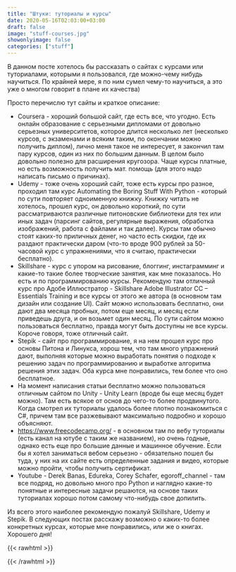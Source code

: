 ```yaml
---
title: "Штуки: туториалы и курсы"
date: 2020-05-16T02:03:00+03:00
draft: false
image: "stuff-courses.jpg"
showonlyimage: false
categories: ["stuff"]
---
```

В данном посте хотелось бы рассказать о сайтах с курсами или туториалами, которыми я пользовался, где можно-чему нибудь научиться. По крайней мере, я по ним сумел чему-то научиться, а это уже о многом говорит в плане их качества)
<!--more-->
Просто перечислю тут сайты и краткое описание:
* Coursera - хороший большой сайт, где есть все, что угодно. Есть онлайн образование с серьезными дипломами от довольно серьезных университетов, которое длится несколько лет (несколько курсов, с экзаменами и всяким таким, по окончании можно получить диплом), лично меня такое не интересует, я закончил там пару курсов, один из них по большим данным. В целом было довольно полезно для расширения кругозора. Чаще курсы платные, но есть возможность получить мат. помощь (для этого надо написать письмо о причинах).
* Udemy - тоже очень хороший сайт, тоже есть курсы про разное, проходил там курс Automating the Boring Stuff With Python - который по сути повторяет одноименную книжку. Книжку читать не хотелось, прошел курс, он довольно короткий, по сути рассматриваются различные питоновские библиотеки для тех или иных задач (парсинг сайтов, регулярные выражения, обработка изображений, работа с файлами и так далее). Курсы там обычно стоят каких-то приличных денег, но часто есть скидки, где их раздают практически даром (что-то вроде 900 рублей за 50-часовой курс с упражнениями, что я считаю, практически бесплатно).
* Skillshare - курс с упором на рисование, блоггинг, инстаграмминг и какие-то такие более творческие занятия, как мне показалось. Но есть и по программированию курсы. Рекомендую там отличный курс про Адобе Иллюстратор - Skillshare Adobe Illustrator CC – Essentials Training и все курсы от этого же автора (в основном там дизайн или создание UI). Сайт можно использовать бесплатно, они дают два месяца пробных, потом еще месяц, и месяц если приведешь друга, и он возьмет один месяц. По сути сайтом можно пользоваться бесплатно, правда могут быть доступны не все курсы. Короче говоря, тоже отличный сайт.
* Stepik - сайт про программирование, я на нем прошел курс про основы Питона и Линукса, хорош тем, что там много упражнений дают, выполняя которые можно выработать понятия о подходе к решению задач по программированию и выработке алгоритма решения этих задач. Оба курса мне понравились, тем более что оно бесплатное.
* На момент написания статьи бесплатно можно пользоваться отличным сайтом по Unity - Unity Learn (вроде бы еще месяц будет можно). Там есть всякое от основ до чего-то более продвинутого. Когда смотрел их туториалы удалось более плотно познакомиться с C#, причем там все разжевывают максимально подробно и хорошо объясняют.
* https://www.freecodecamp.org/ - в основном там по вебу туториалы (есть канал на ютубе с таким же названием), но очень годные, однако есть еще про большие данные и машинное обучение. Если бы я хотел заниматься вебом серьезно - обязательно пошел бы туда, у них на их сайте есть определенные задания и видео, которые можно пройти, чтобы получить сертификат.
* Youtube - Derek Banas, Edureka, Corey Schafer, egoroff_channel - там все подряд, но довольно много про Python и наглядно какие-то понятные и интересные задачи решаются, на основе таких туториалах хорошо потом самому что-нибудь свое допилить.  

Из всего этого наиболее рекомендую пожалуй Skillshare, Udemy и Stepik. В следующих постах расскажу возможно о каких-то более конкретных курсах, которые мне понравились, или же о книгах. Хорошего дня!

{{< rawhtml >}}
<div id="graphcomment"></div>
<script type="text/javascript">

  window.gc_params = {
    graphcomment_id: 'https-psyhut-ru',

    // if your website has a fixed header, indicate it's height in pixels
    fixed_header_height: 0,
  };
  
  (function() {
    var gc = document.createElement('script'); gc.type = 'text/javascript'; gc.async = true;
    gc.src = 'https://graphcomment.com/js/integration.js?' + Math.round(Math.random() * 1e8);
    (document.getElementsByTagName('head')[0] || document.getElementsByTagName('body')[0]).appendChild(gc);
  })();

</script>
{{< /rawhtml >}}